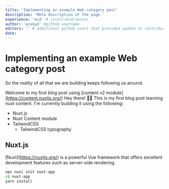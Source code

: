 ```yaml
---
title: 'Implementing an example Web category post'
description: 'Meta description of the page.'
experience: 'mid' # junior/mid/senior
author: 'acekyd' #github username
editors: '' # additional github users that provided update or contributed to the article.
date: 
---
```


<!-- Content of the page-->

# Implementing an example Web category post
So the reality of all that we are building keeps following us around. 

Welcome to my first blog post using \[content v2 module\](https://content.nuxtjs.org/)
Hey there! 👋🏾
This is my first blog post learning nuxt content.
I'm currently building it using the following:
- Nuxt.js
- Nuxt Content module
- TailwindCSS
    - TailwindCSS typography

## Nuxt.js
\[Nuxt\](https://nuxtjs.org/) is a powerful Vue framework that offers excellent development features such as server-side rendering.

```bash
npx nuxi init nuxt-app
cd nuxt-app
yarn install